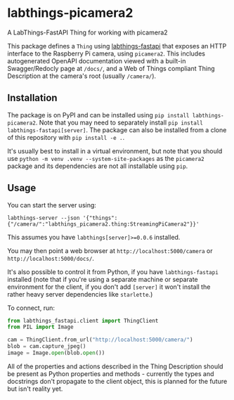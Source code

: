 # labthings-picamera2
A LabThings-FastAPI Thing for working with picamera2

This package defines a `Thing` using [labthings-fastapi] that exposes an HTTP interface to
the Raspberry Pi camera, using `picamera2`. This includes autogenerated OpenAPI documentation
viewed with a built-in Swagger/Redocly page at `/docs/`, and a Web of Things compliant
Thing Description at the camera's root (usually `/camera/`).

## Installation

The package is on PyPI and can be installed using `pip install labthings-picamera2`. Note that
you may need to separately install `pip install labthings-fastapi[server]`. The package
can also be installed from a clone of this repository with `pip install -e .`.

It's usually best to install in a virtual environment, but note that you should use
`python -m venv .venv --system-site-packages` as the `picamera2` package and its 
dependencies are not all installable using `pip`.

## Usage

You can start the server using:

```
labthings-server --json '{"things":{"/camera/":"labthings_picamera2.thing:StreamingPiCamera2"}}'
```
This assumes you have `labthings[server]>=0.0.6` installed.

You may then point a web browser at `http://localhost:5000/camera` or `http://localhost:5000/docs/`.

It's also possible to control it from Python, if you have `labthings-fastapi` installed (note that 
if you're using a separate machine or separate environment for the client,
if you don't add `[server]` it won't install the rather heavy server dependencies like `starlette`.)

To connect, run:

```python
from labthings_fastapi.client import ThingClient
from PIL import Image

cam = ThingClient.from_url("http://localhost:5000/camera/")
blob = cam.capture_jpeg()
image = Image.open(blob.open())
```

All of the properties and actions described in the Thing Description should be present as
Python properties and methods - currently the types and docstrings don't propagate to the
client object, this is planned for the future but isn't reality yet.

[labthings-fastapi]: https://github.com/labthings/labthings-fastapi/